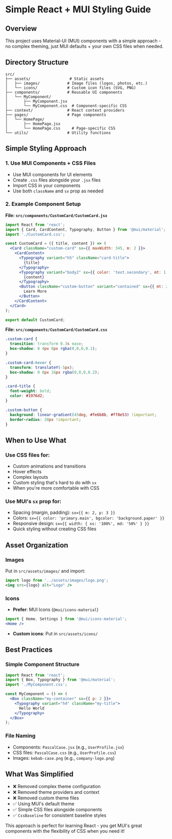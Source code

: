 # Simple React + MUI Styling Guide

## Overview
This project uses Material-UI (MUI) components with a simple approach - no complex theming, just MUI defaults + your own CSS files when needed.

## Directory Structure

```
src/
├── assets/                 # Static assets
│   ├── images/            # Image files (logos, photos, etc.)
│   └── icons/             # Custom icon files (SVG, PNG)
├── components/            # Reusable UI components
│   └── MyComponent/
│       ├── MyComponent.jsx
│       └── MyComponent.css  # Component-specific CSS
├── context/               # React context providers
├── pages/                 # Page components
│   └── HomePage/
│       ├── HomePage.jsx
│       └── HomePage.css     # Page-specific CSS
└── utils/                 # Utility functions
```

## Simple Styling Approach

### 1. Use MUI Components + CSS Files
- Use MUI components for UI elements
- Create `.css` files alongside your `.jsx` files
- Import CSS in your components
- Use both `className` and `sx` prop as needed

### 2. Example Component Setup

**File: `src/components/CustomCard/CustomCard.jsx`**
```jsx
import React from 'react';
import { Card, CardContent, Typography, Button } from '@mui/material';
import './CustomCard.css';

const CustomCard = ({ title, content }) => (
  <Card className="custom-card" sx={{ maxWidth: 345, m: 2 }}>
    <CardContent>
      <Typography variant="h5" className="card-title">
        {title}
      </Typography>
      <Typography variant="body2" sx={{ color: 'text.secondary', mt: 1 }}>
        {content}
      </Typography>
      <Button className="custom-button" variant="contained" sx={{ mt: 2 }}>
        Learn More
      </Button>
    </CardContent>
  </Card>
);

export default CustomCard;
```

**File: `src/components/CustomCard/CustomCard.css`**
```css
.custom-card {
  transition: transform 0.3s ease;
  box-shadow: 0 4px 8px rgba(0,0,0,0.1);
}

.custom-card:hover {
  transform: translateY(-5px);
  box-shadow: 0 8px 16px rgba(0,0,0,0.2);
}

.card-title {
  font-weight: bold;
  color: #1976d2;
}

.custom-button {
  background: linear-gradient(45deg, #fe6b8b, #ff8e53) !important;
  border-radius: 20px !important;
}
```

## When to Use What

### Use CSS files for:
- Custom animations and transitions
- Hover effects
- Complex layouts
- Custom styling that's hard to do with `sx`
- When you're more comfortable with CSS

### Use MUI's `sx` prop for:
- Spacing (margin, padding): `sx={{ m: 2, p: 3 }}`
- Colors: `sx={{ color: 'primary.main', bgcolor: 'background.paper' }}`
- Responsive design: `sx={{ width: { xs: '100%', md: '50%' } }}`
- Quick styling without creating CSS files

## Asset Organization

### Images
Put in `src/assets/images/` and import:
```jsx
import logo from '../assets/images/logo.png';
<img src={logo} alt="Logo" />
```

### Icons
- **Prefer**: MUI Icons (`@mui/icons-material`)
```jsx
import { Home, Settings } from '@mui/icons-material';
<Home />
```
- **Custom icons**: Put in `src/assets/icons/`

## Best Practices

### Simple Component Structure
```jsx
import React from 'react';
import { Box, Typography } from '@mui/material';
import './MyComponent.css';

const MyComponent = () => (
  <Box className="my-container" sx={{ p: 2 }}>
    <Typography variant="h4" className="my-title">
      Hello World
    </Typography>
  </Box>
);
```

### File Naming
- Components: `PascalCase.jsx` (e.g., `UserProfile.jsx`)
- CSS files: `PascalCase.css` (e.g., `UserProfile.css`)
- Images: `kebab-case.png` (e.g., `company-logo.png`)

## What Was Simplified
- ❌ Removed complex theme configuration
- ❌ Removed theme providers and context
- ❌ Removed custom theme files
- ✅ Using MUI's default theme
- ✅ Simple CSS files alongside components
- ✅ `CssBaseline` for consistent baseline styles

This approach is perfect for learning React - you get MUI's great components with the flexibility of CSS when you need it!